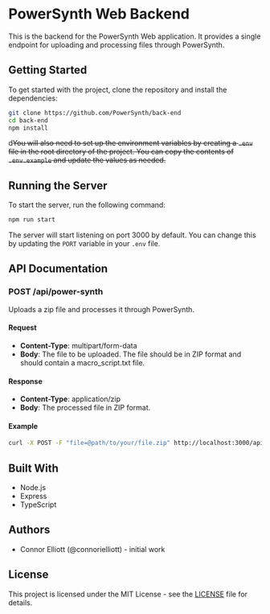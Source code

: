 # PowerSynth Web Backend

This is the backend for the PowerSynth Web application. It provides a single endpoint for uploading and processing files through PowerSynth.

## Getting Started

To get started with the project, clone the repository and install the dependencies:

```sh
git clone https://github.com/PowerSynth/back-end
cd back-end
npm install
```

d~~You will also need to set up the environment variables by creating a `.env` file in the root directory of the project. You can copy the contents of `.env.example` and update the values as needed.~~

## Running the Server

To start the server, run the following command:

```sh
npm run start
```

The server will start listening on port 3000 by default. You can change this by updating the `PORT` variable in your `.env` file.

## API Documentation

### POST /api/power-synth

Uploads a zip file and processes it through PowerSynth.

#### Request

- **Content-Type**: multipart/form-data
- **Body**: The file to be uploaded. The file should be in ZIP format and should contain a macro_script.txt file.

#### Response

- **Content-Type**: application/zip
- **Body**: The processed file in ZIP format.

#### Example

```sh
curl -X POST -F "file=@path/to/your/file.zip" http://localhost:3000/api/powersynth --output output.zip
```

<!--
## Running Tests

To run the tests, run the following command:

```sh
npm run test
```

This will run the test suite for the `PowerSynthController`.-->

## Built With

- Node.js
- Express
- TypeScript

## Authors

- Connor Elliott (@connorielliott) - initial work

## License

This project is licensed under the MIT License - see the [LICENSE](LICENSE) file for details.
